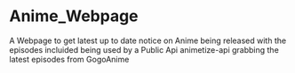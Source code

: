 # Anime_Webpage
A Webpage to get latest up to date notice on Anime being released with the episodes incluided being used by a Public Api animetize-api grabbing the latest episodes from GogoAnime
